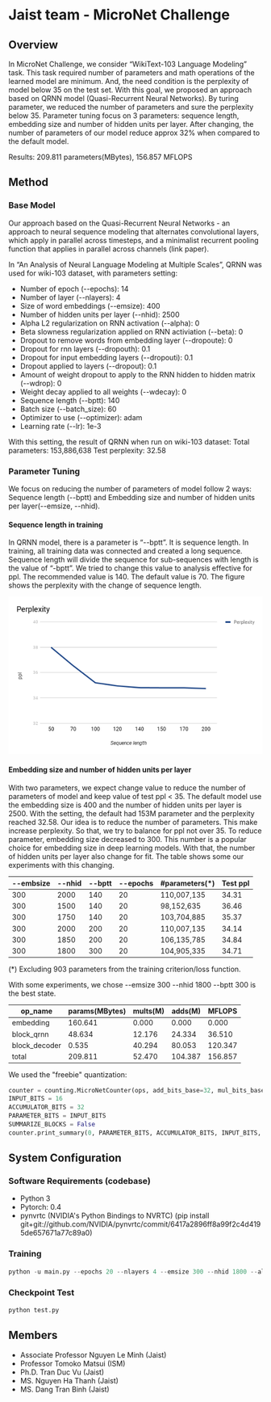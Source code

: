 # Jaist team - MicroNet Challenge

## Overview


In MicroNet Challenge, we consider “WikiText-103 Language Modeling” task. This task required number of parameters and math operations of the learned model are minimum. And, the need condition is the perplexity of model below 35 on the test set. With this goal, we proposed an approach based on QRNN model (Quasi-Recurrent Neural Networks). By turing parameter, we reduced the number of parameters and sure the perplexity below 35. Parameter tuning focus on 3 parameters: sequence length, embedding size and number of hidden units per layer. After changing, the number of parameters of our model reduce approx 32% when compared to the default model.

Results: 209.811 parameters(MBytes), 156.857 MFLOPS

## Method


### Base Model



Our approach based on the Quasi-Recurrent Neural Networks - an approach to neural sequence modeling that alternates convolutional layers, which apply in parallel across timesteps, and a minimalist recurrent pooling function that applies in parallel across channels (link paper).

In “An Analysis of Neural Language Modeling at Multiple Scales”, QRNN was used for wiki-103 dataset, with parameters setting:
+ Number of epoch (--epochs): 14 
+ Number of layer (--nlayers): 4 
+ Size of word embeddings (--emsize): 400 
+ Number of hidden units per layer (--nhid): 2500 
+ Alpha L2 regularization on RNN activation (--alpha): 0 
+ Beta slowness regularization applied on RNN activiation (--beta): 0 
+ Dropout to remove words from embedding layer (--dropoute): 0 
+ Dropout for rnn layers (--dropouth): 0.1 
+ Dropout for input embedding layers (--dropouti): 0.1 
+ Dropout applied to layers (--dropout): 0.1 
+ Amount of weight dropout to apply to the RNN hidden to hidden matrix (--wdrop): 0 
+ Weight decay applied to all weights (--wdecay): 0 
+ Sequence length (--bptt): 140 
+ Batch size (--batch_size): 60 
+ Optimizer to use (--optimizer): adam 
+ Learning rate (--lr): 1e-3

With this setting, the result of QRNN when run on wiki-103 dataset:
Total parameters: 153,886,638
Test perplexity: 32.58 

### Parameter Tuning



We focus on reducing the number of parameters of model follow 2 ways: Sequence length (--bptt) and Embedding size and number of hidden units per layer(--emsize, --nhid).


#### Sequence length in training 


In QRNN model, there is a parameter is “--bptt”. It is sequence length. In training, all training data was connected and created a long sequence. Sequence length will divide the sequence for sub-sequences with length is the value of “-bptt”. We tried to change this value to analysis effective for ppl. The recommended value is 140. The default value is 70. The figure shows the perplexity with the change of sequence length. 

<img src="https://github.com/binhdt95/Jaist-MicroNet-Challenge/blob/master/image/chart.png">



#### Embedding size and number of hidden units per layer


With two parameters, we expect change value to reduce the number of parameters of model and keep value of test ppl < 35. The default model use the embedding size is 400 and the number of hidden units per layer is 2500. With the setting, the default had 153M parameter and the perplexity reached 32.58. Our idea is to reduce the number of parameters. This make increase perplexity. So that, we try to balance for ppl not over 35. To reduce parameter, embedding size decreased to 300. This number is a popular choice for embedding size in deep learning models. With that, the number of hidden units per layer also change for fit. The table shows some our experiments with this changing.

| --embsize | --nhid | --bptt | --epochs | #parameters(*) | Test ppl |
|-----------|--------|--------|----------|----------------|----------|
| 300       | 2000   |   140  |     20   |    110,007,135 | 34.31    |
| 300       | 1500   |   140  |     20   |     98,152,635 | 36.46    |
| 300       | 1750   |   140  |     20   |    103,704,885 | 35.37    |
| 300       | 2000   |   200  |     20   |    110,007,135 | 34.14    |
| 300       | 1850   |   200  |     20   |    106,135,785 | 34.84    |
| 300       | 1800   |   300  |     20   |    104,905,335 | 34.71    |
(*) Excluding 903 parameters from the training criterion/loss function.

With some experiments, we chose --emsize 300 --nhid 1800 --bptt 300 is the best state. 

| op_name           | params(MBytes) | mults(M) | adds(M) | MFLOPS  |
|-------------------|----------------|----------|---------|---------|
| embedding         |        160.641 |    0.000 |   0.000 |   0.000 |
| block_qrnn        |         48.634 |   12.176 |  24.334 |  36.510 |
| block_decoder     |          0.535 |   40.294 |  80.053 | 120.347 |
| total             |        209.811 |   52.470 | 104.387 | 156.857 |

We used the "freebie" quantization:
```python
counter = counting.MicroNetCounter(ops, add_bits_base=32, mul_bits_base=32)
INPUT_BITS = 16
ACCUMULATOR_BITS = 32
PARAMETER_BITS = INPUT_BITS
SUMMARIZE_BLOCKS = False
counter.print_summary(0, PARAMETER_BITS, ACCUMULATOR_BITS, INPUT_BITS, summarize_blocks=SUMMARIZE_BLOCKS)
```

## System Configuration


### Software Requirements (codebase)


+ Python 3
+ Pytorch: 0.4
+ pynvrtc (NVIDIA's Python Bindings to NVRTC) (pip install git+git://github.com/NVIDIA/pynvrtc/commit/6417a2896ff8a99f2c4d4195de657671a77c89a0)


### Training

```python
python -u main.py --epochs 20 --nlayers 4 --emsize 300 --nhid 1800 --alpha 0 --beta 0 --dropoute 0 --dropouth 0.1 --dropouti 0.1 --dropout 0.1 --wdrop 0 --wdecay 0 --bptt 300 --batch_size 40 --optimizer adam --lr 1e-3 --data data/wikitext-103 --save WT103.12hr.QRNN.pt --when 12 --model QRNN
```

### Checkpoint Test
```python
python test.py
```

## Members
+ Associate Professor Nguyen Le Minh (Jaist)
+ Professor Tomoko Matsui (ISM)
+ Ph.D. Tran Duc Vu (Jaist)
+ MS. Nguyen Ha Thanh (Jaist)
+ MS. Dang Tran Binh (Jaist)

